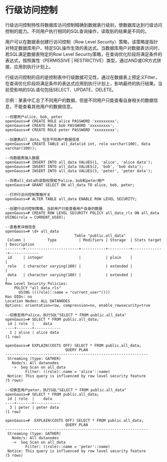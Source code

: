 # 行级访问控制<a name="ZH-CN_TOPIC_0246507965"></a>

行级访问控制特性将数据库访问控制精确到数据表行级别，使数据库达到行级访问控制的能力。不同用户执行相同的SQL查询操作，读取到的结果是不同的。

用户可以在数据表创建行访问控制（Row Level Security）策略，该策略是指针对特定数据库用户、特定SQL操作生效的表达式。当数据库用户对数据表访问时，若SQL满足数据表特定的Row Level Security策略，在查询优化阶段将满足条件的表达式，按照属性（PERMISSIVE | RESTRICTIVE）类型，通过AND或OR方式拼接，应用到执行计划上。

行级访问控制的目的是控制表中行级数据可见性，通过在数据表上预定义Filter，在查询优化阶段将满足条件的表达式应用到执行计划上，影响最终的执行结果。当前受影响的SQL语句包括SELECT、UPDATE、DELETE。

示例：某表中汇总了不同用户的数据，但是不同用户只能查看自身相关的数据信息，不能查看其他用户的数据信息。

```
--创建用户alice, bob, peter
openGauss=# CREATE ROLE alice PASSWORD 'xxxxxxxxx';
openGauss=# CREATE ROLE bob PASSWORD 'xxxxxxxxx';
openGauss=# CREATE ROLE peter PASSWORD 'xxxxxxxxx';

--创建表all_data，包含不同用户数据信息
openGauss=# CREATE TABLE all_data(id int, role varchar(100), data varchar(100));

--向数据表插入数据
openGauss=# INSERT INTO all_data VALUES(1, 'alice', 'alice data');
openGauss=# INSERT INTO all_data VALUES(2, 'bob', 'bob data');
openGauss=# INSERT INTO all_data VALUES(3, 'peter', 'peter data');

--将表all_data的读取权限赋予alice，bob和peter用户
openGauss=# GRANT SELECT ON all_data TO alice, bob, peter;

--打开行访问控制策略开关
openGauss=# ALTER TABLE all_data ENABLE ROW LEVEL SECURITY;

--创建行访问控制策略，当前用户只能查看用户自身的数据
openGauss=# CREATE ROW LEVEL SECURITY POLICY all_data_rls ON all_data USING(role = CURRENT_USER);

--查看表详细信息
openGauss=# \d+ all_data
                               Table "public.all_data"
 Column |          Type          | Modifiers | Storage  | Stats target | Description
--------+------------------------+-----------+----------+--------------+-------------
 id     | integer                |           | plain    |              |
 role   | character varying(100) |           | extended |              |
 data   | character varying(100) |           | extended |              |
Row Level Security Policies:
    POLICY "all_data_rls"
      USING (((role)::name = "current_user"()))
Has OIDs: no
Location Nodes: ALL DATANODES
Options: orientation=row, compression=no, enable_rowsecurity=true

--切换至用户alice，执行SQL"SELECT * FROM public.all_data"
openGauss=# SELECT * FROM public.all_data;
 id | role  |    data
----+-------+------------
  1 | alice | alice data
(1 row)

openGauss=# EXPLAIN(COSTS OFF) SELECT * FROM public.all_data;
                           QUERY PLAN
----------------------------------------------------------------
 Streaming (type: GATHER)
   Node/s: All datanodes
   ->  Seq Scan on all_data
         Filter: ((role)::name = 'alice'::name)
 Notice: This query is influenced by row level security feature
(5 rows)

--切换至用户peter，执行SQL"SELECT * FROM public.all_data"
openGauss=# SELECT * FROM public.all_data;
 id | role  |    data
----+-------+------------
  3 | peter | peter data
(1 row)

openGauss=#  EXPLAIN(COSTS OFF) SELECT * FROM public.all_data;
                           QUERY PLAN
----------------------------------------------------------------
 Streaming (type: GATHER)
   Node/s: All datanodes
   ->  Seq Scan on all_data
         Filter: ((role)::name = 'peter'::name)
 Notice: This query is influenced by row level security feature
(5 rows)
```

